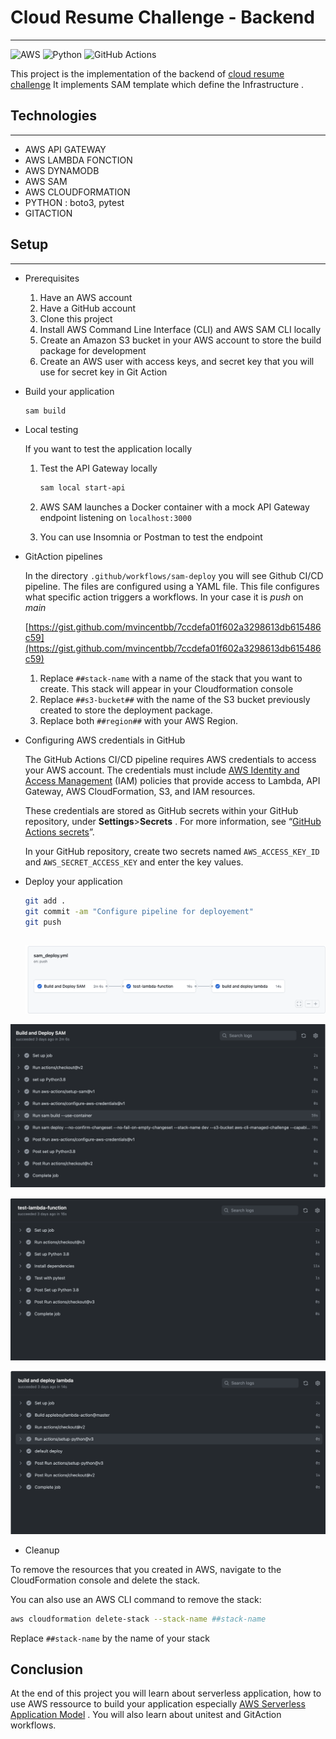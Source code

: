 # Cloud Resume Challenge - Backend

---
![AWS](https://img.shields.io/badge/AWS-%23FF9900.svg?style=for-the-badge&logo=amazon-aws&logoColor=white)
![Python](https://img.shields.io/badge/python-3670A0?style=for-the-badge&logo=python&logoColor=ffdd54)
![GitHub Actions](https://img.shields.io/badge/github%20actions-%232671E5.svg?style=for-the-badge&logo=githubactions&logoColor=white)

This project is the implementation of the backend of [cloud resume challenge](https://cloudresumechallenge.dev/docs/the-challenge/aws/)    It implements SAM template which define the Infrastructure . 

## Technologies

---

- AWS API GATEWAY
- AWS LAMBDA FONCTION
- AWS DYNAMODB
- AWS SAM
- AWS CLOUDFORMATION
- PYTHON : boto3, pytest
- GITACTION

## Setup

---

- Prerequisites
    1. Have an AWS account
    2. Have a GitHub account
    3. Clone this project  
    4. Install AWS Command Line Interface (CLI) and AWS SAM CLI locally
    5. Create an Amazon S3 bucket in your AWS account to store the build package for development
    6. Create an AWS user with access keys, and secret key that you will use for secret key in Git Action
- Build  your application
    
    ```bash
    sam build
    ```
    
- Local testing
    
    If you want to test the application locally 
    
    1. Test the API Gateway  locally
        
        ```bash
        sam local start-api
        ```
        
    2. AWS SAM launches a Docker container with a mock API Gateway endpoint listening on `localhost:3000`
    3. You can use Insomnia or Postman to test the endpoint
    
- GitAction pipelines
    
    In the directory `.github/workflows/sam-deploy` you will see Github CI/CD pipeline. The files are configured using a YAML file. This file configures what specific action triggers a workflows. In your case it is *push* on *main*
    
    [https://gist.github.com/mvincentbb/7ccdefa01f602a3298613db615486c59](https://gist.github.com/mvincentbb/7ccdefa01f602a3298613db615486c59)
    
    1. Replace `##stack-name` with a name of the stack that you want to create. This stack will appear in your Cloudformation console
    2. Replace `##s3-bucket##` with the name of the S3 bucket previously created to store the deployment package.
    3. Replace both `##region##` with your AWS Region.
- Configuring AWS credentials in GitHub
    
    The GitHub Actions CI/CD pipeline requires AWS credentials to access your AWS account. The credentials must include [AWS Identity and Access Management](https://aws.amazon.com/iam/) (IAM) policies that provide access to Lambda, API Gateway, AWS CloudFormation, S3, and IAM resources.
    
    These credentials are stored as GitHub secrets within your GitHub repository, under **Settings**>**Secrets** . For more information, see “[GitHub Actions secrets](https://help.github.com/en/actions/automating-your-workflow-with-github-actions/creating-and-using-encrypted-secrets)”.
    
    In your GitHub repository, create two secrets named `AWS_ACCESS_KEY_ID`  and `AWS_SECRET_ACCESS_KEY` and enter the key values.
    
- Deploy your application
    
    ```bash
    git add .
    git commit -am "Configure pipeline for deployement"
    git push
    ```
    
    ## 
    
    ![Untitled](pictures/Untitled.png)
    

![Untitled](pictures/Untitled%201.png)

![Untitled](pictures/Untitled%202.png)

![Untitled](pictures/Untitled%203.png)

- Cleanup

To remove the  resources that you created in AWS, navigate to the CloudFormation console and delete the stack.

 You can  also use an AWS CLI command to remove the stack:

```bash
aws cloudformation delete-stack --stack-name ##stack-name
```

Replace `##stack-name` by the name of your stack

## Conclusion

At the end of this project you will learn about serverless application, how to use AWS ressource to build your application especially [AWS Serverless Application Model](https://aws.amazon.com/serverless/sam/) . You will also learn about unitest and GitAction  workflows.
